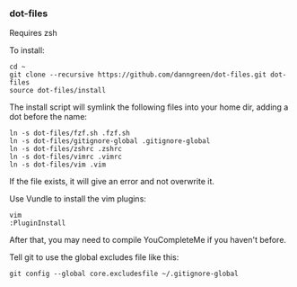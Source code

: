 ### dot-files

Requires zsh

To install:

```
cd ~
git clone --recursive https://github.com/danngreen/dot-files.git dot-files
source dot-files/install
```

The install script will symlink the following files into your home dir, adding a dot before the name:

```
ln -s dot-files/fzf.sh .fzf.sh
ln -s dot-files/gitignore-global .gitignore-global  
ln -s dot-files/zshrc .zshrc
ln -s dot-files/vimrc .vimrc
ln -s dot-files/vim .vim
```

If the file exists, it will give an error and not overwrite it.

Use Vundle to install the vim plugins:

```
vim
:PluginInstall
```

After that, you may need to compile YouCompleteMe if you haven't before. 

Tell git to use the global excludes file like this:

```
git config --global core.excludesfile ~/.gitignore-global
```

